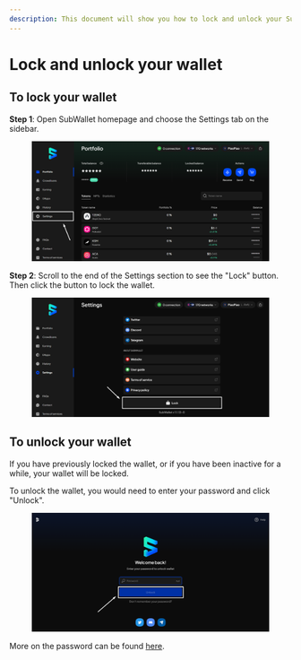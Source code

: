 ```yaml
---
description: This document will show you how to lock and unlock your SubWallet.
---
```


# Lock and unlock your wallet

## To lock your wallet

**Step 1**: Open SubWallet homepage and choose the Settings tab on the sidebar.

<figure><img src="../../../.gitbook/assets/image (134) (1).png" alt=""><figcaption></figcaption></figure>

**Step 2**: Scroll to the end of the Settings section to see the "Lock" button. Then click the button to lock the wallet.

<figure><img src="../../../.gitbook/assets/image (1) (1) (1).png" alt=""><figcaption></figcaption></figure>

## To unlock your wallet

If you have previously locked the wallet, or if you have been inactive for a while, your wallet will be locked.&#x20;

To unlock the wallet, you would need to enter your password and click "Unlock".&#x20;

<figure><img src="../../../.gitbook/assets/image (2) (1) (1).png" alt=""><figcaption></figcaption></figure>

More on the password can be found [here](../create-a-password/).

